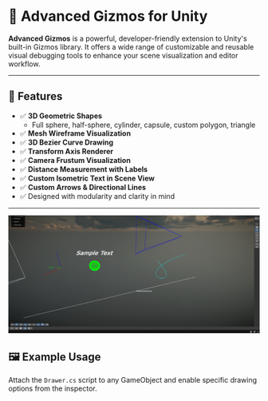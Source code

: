 # 🧭 Advanced Gizmos for Unity

**Advanced Gizmos** is a powerful, developer-friendly extension to Unity's built-in Gizmos library. It offers a wide range of customizable and reusable visual debugging tools to enhance your scene visualization and editor workflow.

---

## 🔧 Features

- ✅ **3D Geometric Shapes**
  - Full sphere, half-sphere, cylinder, capsule, custom polygon, triangle
- ✅ **Mesh Wireframe Visualization**
- ✅ **3D Bezier Curve Drawing**
- ✅ **Transform Axis Renderer**
- ✅ **Camera Frustum Visualization**
- ✅ **Distance Measurement with Labels**
- ✅ **Custom Isometric Text in Scene View**
- ✅ **Custom Arrows & Directional Lines**
- ✅ Designed with modularity and clarity in mind

---
![Preview](AdvancedGizmosPreview.png)


## 🖼️ Example Usage

Attach the `Drawer.cs` script to any GameObject and enable specific drawing options from the inspector.
